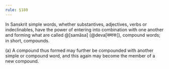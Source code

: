 ```yaml
---
rule: §180
---
```


In Sanskrit simple words, whether substantives, adjectives, verbs or indeclinables, have the power of entering into combination with one another and forming what are called @[samāsa] (@deva[समासः]), compound words; in short, compounds.

(a) A compound thus formed may further be compounded with another simple or compound word, and this again may become the member of a new compound.